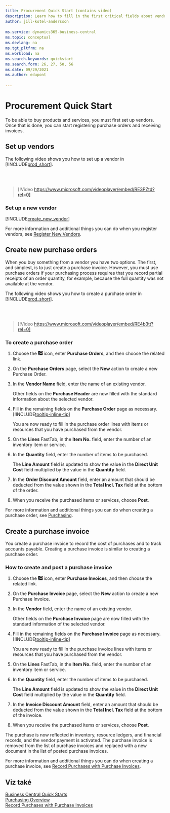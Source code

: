 ```yaml
---
title: Procurement Quick Start (contains video)
description: Learn how to fill in the first critical fields about vendors in Business Central so that you can start purchasing products and services.
author: jill-kotel-andersson

ms.service: dynamics365-business-central
ms.topic: conceptual
ms.devlang: na
ms.tgt_pltfrm: na
ms.workload: na
ms.search.keywords: quickstart
ms.search.form: 26, 27, 50, 56
ms.date: 09/29/2021
ms.author: edupont

---
```


# Procurement Quick Start

To be able to buy products and services, you must first set up vendors. Once that is done, you can start registering purchase orders and receiving invoices.

## Set up vendors

The following video shows you how to set up a vendor in [!INCLUDE[prod_short](includes/prod_short.md)].

<br><br>

> [!Video https://www.microsoft.com/videoplayer/embed/RE3PZtd?rel=0]

### Set up a new vendor

[!INCLUDE[create_new_vendor](includes/create_new_vendor.md)]

For more information and additional things you can do when you register vendors, see [Register New Vendors](purchasing-how-register-new-vendors.md).

## Create new purchase orders

When you buy something from a vendor you have two options. The first, and simplest, is to just create a purchase invoice. However, you must use purchase orders if your purchasing process requires that you record partial receipts of an order quantity, for example, because the full quantity was not available at the vendor.

The following video shows you how to create a purchase order in [!INCLUDE[prod_short](includes/prod_short.md)].

<br><br>

> [!Video https://www.microsoft.com/videoplayer/embed/RE4b3tt?rel=0]

### To create a purchase order

1. Choose the ![Lightbulb that opens the Tell Me feature 1.](media/ui-search/search_small.png "Tell me what you want to do") icon, enter **Purchase Orders**, and then choose the related link.

2. On the **Purchase Orders** page, select the **New** action to create a new Purchase Order.

3. In the **Vendor Name** field, enter the name of an existing vendor.

   Other fields on the **Purchase Header** are now filled with the standard information about the selected vendor.

4. Fill in the remaining fields on the **Purchase Order** page as necessary. [!INCLUDE[tooltip-inline-tip](includes/tooltip-inline-tip_md.md)]

   You are now ready to fill in the purchase order lines with items or resources that you have purchased from the vendor.

5. On the **Lines** FastTab, in the **Item No.** field, enter the number of an inventory item or service.

6. In the **Quantity** field, enter the number of items to be purchased.

   The **Line Amount** field is updated to show the value in the **Direct Unit Cost** field multiplied by the value in the **Quantity** field.

7. In the **Order Discount Amount** field, enter an amount that should be deducted from the value shown in the **Total Incl. Tax** field at the bottom of the order.

8. When you receive the purchased items or services, choose **Post**.

For more information and additional things you can do when creating a purchase order, see [Purchasing](purchasing-manage-purchasing.md).

## Create a purchase invoice

You create a purchase invoice to record the cost of purchases and to track accounts payable. Creating a purchase invoice is similar to creating a purchase order.

### How to create and post a purchase invoice

1. Choose the ![Lightbulb that opens the Tell Me feature 3.](media/ui-search/search_small.png "Tell me what you want to do") icon, enter **Purchase Invoices**, and then choose the related link.
2. On the **Purchase Invoice** page, select the **New** action to create a new Purchase Invoice.
3. In the **Vendor** field, enter the name of an existing vendor.

   Other fields on the **Purchase Invoice** page are now filled with the standard information of the selected vendor.

4. Fill in the remaining fields on the **Purchase Invoice** page as necessary. [!INCLUDE[tooltip-inline-tip](includes/tooltip-inline-tip_md.md)]

   You are now ready to fill in the purchase invoice lines with items or resources that you have purchased from the vendor.

5. On the **Lines** FastTab, in the **Item No.** field, enter the number of an inventory item or service.
6. In the **Quantity** field, enter the number of items to be purchased.

   The **Line Amount** field is updated to show the value in the **Direct Unit Cost** field multiplied by the value in the **Quantity** field.

7. In the **Invoice Discount Amount** field, enter an amount that should be deducted from the value shown in the **Total Incl. Tax** field at the bottom of the invoice.

8. When you receive the purchased items or services, choose **Post**.

The purchase is now reflected in inventory, resource ledgers, and financial records, and the vendor payment is activated. The purchase invoice is removed from the list of purchase invoices and replaced with a new document in the list of posted purchase invoices.

For more information and additional things you can do when creating a purchase invoice, see [Record Purchases with Purchase Invoices](purchasing-how-record-purchases.md).

## Viz také

[Business Central Quick Starts](quick-start-business-central.md)  
[Purchasing Overview](Purchasing-manage-purchasing.md)  
[Record Purchases with Purchase Invoices](purchasing-how-record-purchases.md)
